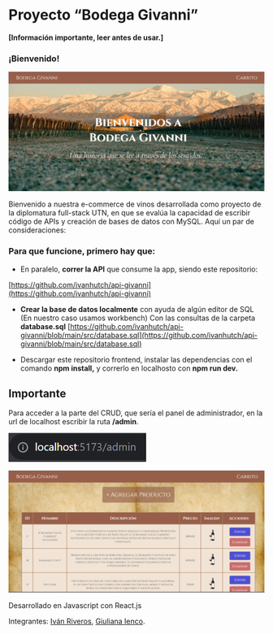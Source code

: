 # Proyecto “Bodega Givanni”

**[Información importante, leer antes de usar.]**

### **¡Bienvenido!**

![Home Image](public/home-image.png)

Bienvenido a nuestra e-commerce de vinos desarrollada como proyecto de la diplomatura full-stack UTN, en que se evalúa la capacidad de escribir código de APIs y creación de bases de datos con MySQL. Aquí un par de consideraciones: 

### Para que funcione, primero hay que:

- En paralelo, **correr la API** que consume la app, siendo este repositorio:

[https://github.com/ivanhutch/api-givanni](https://github.com/ivanhutch/api-givanni)

- **Crear la base de datos localmente** con ayuda de algún editor de SQL (En nuestro caso usamos workbench) Con las consultas de la carpeta **database.sql** [https://github.com/ivanhutch/api-givanni/blob/main/src/database.sql](https://github.com/ivanhutch/api-givanni/blob/main/src/database.sql)

- Descargar este repositorio frontend, instalar las dependencias con el comando **************************npm install,************************** y correrlo en localhosto con  **npm run dev.**

## Importante

Para acceder a la parte del CRUD, que sería el panel de administrador, en la url de localhost escribir la ruta **/admin**. 

![Untitled](public/admin-route.png)

![Admin Panel](public/adminpanel-image.png)

Desarrollado en Javascript con React.js

Integrantes: [Iván Riveros](https://www.linkedin.com/in/ivan-riveros/), [Giuliana Ienco](https://www.linkedin.com/in/giuliana-ienco-4032731b9/).
